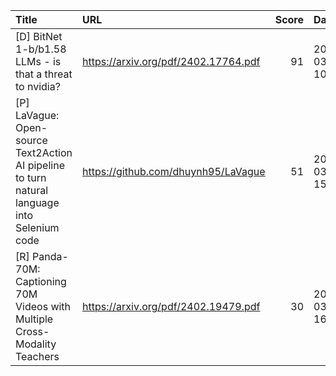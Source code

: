 | Title                                                                                        | URL                                  |   Score | Date                |
|:---------------------------------------------------------------------------------------------|:-------------------------------------|--------:|:--------------------|
| [D] BitNet 1-b/b1.58 LLMs - is that a threat to nvidia?                                      | https://arxiv.org/pdf/2402.17764.pdf |      91 | 2024-03-02 10:42:49 |
| [P] LaVague: Open-source Text2Action AI pipeline to turn natural language into Selenium code | https://github.com/dhuynh95/LaVague  |      51 | 2024-03-03 15:38:00 |
| [R] Panda-70M: Captioning 70M Videos with Multiple Cross-Modality Teachers                   | https://arxiv.org/pdf/2402.19479.pdf |      30 | 2024-03-02 16:56:02 |